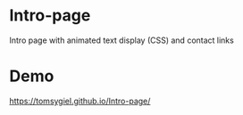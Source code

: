 # Intro-page

Intro page with animated text display (CSS) and contact links

# Demo

https://tomsygiel.github.io/Intro-page/
